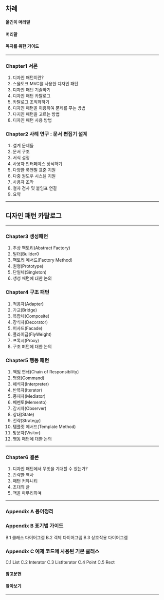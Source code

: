 ## 차례
#### 옮긴이 머리말
#### 머리말
#### 독자를 위한 가이드

---

### Chapter1 서론
1. 디자인 패턴이란?
2. 스몰토크 MVC를 사용한 디자인 패턴
3. 디자인 패턴 기술하기
4. 디자인 패턴 카탈로그
5. 카탈로그 조직화하기
6. 디자인 패턴을 이용하여 문제를 푸는 방법
7. 다지인 패턴을 고르는 방법
8. 디자인 패턴 사용 방법

### Chapter2 사례 연구 : 문서 편집기 설계
1. 설계 문제들
2. 문서 구조
3. 서식 설정
4. 사용자 인터페이스 장식하기
5. 다양한 룩앤필 표준 지원
6. 다중 원도우 시스템 지원
7. 사용자 조작
8. 철자 검사 및 붙임표 연결
9. 요약

---
## 디자인 패턴 카탈로그
---
### Chapter3 생성패턴
1. 추상 팩토리(Abstract Factory)
2. 빌더(Builder0
3. 팩토리 메서드(Factory Method)
4. 원형(Prototype)
5. 단일체(Singleton)
6. 생성 패턴에 대한 논의

### Chapter4 구조 패턴
1. 적응자(Adapter)
2. 가교(Bridge)
3. 복합체(Composite)
4. 장식자(Decorator)
5. 퍼사드(Facade)
6. 플라이급(FlyWeight)
7. 프록시(Proxy)
8. 구조 펴턴에 대한 논의

### Chapter5 행동 패턴
1. 책임 연쇄(Chain of Responsibility)
2. 명령(Command)
3. 해석자(Interpreter)
4. 반복자(Iterator)
5. 중재자(Mediator)
6. 메멘토(Memento)
7. 감시자(Observer)
8. 상태(State)
9. 전략(Strategy)
10. 템플릿 메서드(Template Method)
11. 방문자(Visitor)
12. 행동 패턴에 대한 논의

---

### Chapter6 결론
1. 디자인 패턴에서 무엇을 기대할 수 있는가?
2. 간략한 역사
3. 패턴 커뮤니티
4. 초대의 글
5. 책을 마무리하며
 
---
### Appendix A 용어정리
### Appendix B 표기법 가이드
B.1 클래스 다이어그램
B.2 객체 다이어그램
B.3 상호작용 다이어그램

### Appendix C 예제 코드에 사용된 기본 클래스
C.1 List
C.2 Interator
C.3 ListIterator
C.4 Point
C.5 Rect

#### 참고문헌
#### 찾아보기
----
